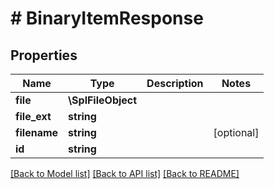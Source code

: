 # # BinaryItemResponse

## Properties

Name | Type | Description | Notes
------------ | ------------- | ------------- | -------------
**file** | **\SplFileObject** |  |
**file_ext** | **string** |  |
**filename** | **string** |  | [optional]
**id** | **string** |  |

[[Back to Model list]](../../README.md#models) [[Back to API list]](../../README.md#endpoints) [[Back to README]](../../README.md)
